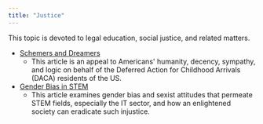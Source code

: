 ```yaml
---
title: "Justice"
---
```


This topic is devoted to legal education, social justice, and related matters.

- [Schemers and Dreamers](SchemersAndDreamers.md)
  - This article is an appeal to Americans' humanity, decency, sympathy, and logic on behalf of the Deferred Action for Childhood Arrivals (DACA) residents of the US.
- [Gender Bias in STEM](STEMGenderBias.md)
  - This article examines gender bias and sexist attitudes that permeate STEM fields, especially the IT sector, and how an enlightened society can eradicate such injustice.

